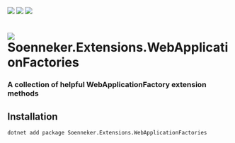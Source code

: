 ﻿[![](https://img.shields.io/nuget/v/soenneker.extensions.webapplicationfactories.svg?style=for-the-badge)](https://www.nuget.org/packages/soenneker.extensions.webapplicationfactories/)
[![](https://img.shields.io/github/actions/workflow/status/soenneker/soenneker.extensions.webapplicationfactories/publish-package.yml?style=for-the-badge)](https://github.com/soenneker/soenneker.extensions.webapplicationfactories/actions/workflows/publish-package.yml)
[![](https://img.shields.io/nuget/dt/soenneker.extensions.webapplicationfactories.svg?style=for-the-badge)](https://www.nuget.org/packages/soenneker.extensions.webapplicationfactories/)

# ![](https://user-images.githubusercontent.com/4441470/224455560-91ed3ee7-f510-4041-a8d2-3fc093025112.png) Soenneker.Extensions.WebApplicationFactories
### A collection of helpful WebApplicationFactory extension methods

## Installation

```
dotnet add package Soenneker.Extensions.WebApplicationFactories
```
